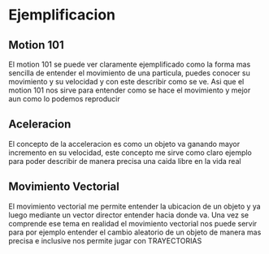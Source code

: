# Ejemplificacion

## Motion 101

El motion 101 se puede ver claramente ejemplificado como la forma mas sencilla de entender el movimiento de una particula, puedes conocer su movimiento y su velocidad y con este describir como se ve. Asi que el motion 101 nos sirve para entender como se hace el movimiento y mejor aun como lo podemos reproducir

## Aceleracion

El concepto de la acceleracion es como un objeto va ganando mayor incremento en su velocidad, este concepto me sirve como claro ejemplo para poder describir de manera precisa una caida libre en la vida real 

## Movimiento Vectorial

El movimiento vectorial me permite entender la ubicacion de un objeto y ya luego mediante un vector director entender hacia donde va. Una vez se comprende ese tema en realidad el movimiento vectorial nos puede servir para por ejemplo entender el cambio aleatorio de un objeto de manera mas precisa e inclusive nos permite jugar con TRAYECTORIAS
